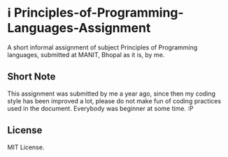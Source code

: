 # :information_source: Principles-of-Programming-Languages-Assignment
A short informal assignment of subject Principles of Programming languages, submitted at MANIT, Bhopal as it is, by me.

## Short Note
This assignment was submitted by me a year ago, since then my coding style has been improved a lot, please do not make fun of coding practices used in the document. Everybody was beginner at some time. :P

## License
MIT License.
